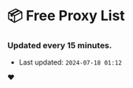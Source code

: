 # :package: Free Proxy List
### Updated every 15 minutes.

- Last updated: `2024-07-18 01:12`

:heart:
